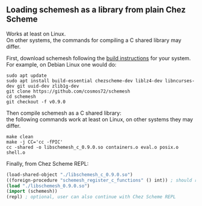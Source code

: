 ## Loading schemesh as a library from plain Chez Scheme

Works at least on Linux.<br/>
On other systems, the commands for compiling a C shared library may differ.

First, download schemesh following the [build instructions](../README.md#build-instructions) for your system.<br/>
For example, on Debian Linux one would do:
```shell
sudo apt update
sudo apt install build-essential chezscheme-dev liblz4-dev libncurses-dev git uuid-dev zlib1g-dev
git clone https://github.com/cosmos72/schemesh
cd schemesh
git checkout -f v0.9.0
```

Then compile schemesh as a C shared library:<br/>
the following commands work at least on Linux, on other systems they may differ.
```shell
make clean
make -j CC='cc -fPIC'
cc -shared -o libschemesh_c_0.9.0.so containers.o eval.o posix.o shell.o
```

Finally, from Chez Scheme REPL:
```lisp
(load-shared-object "./libschemesh_c_0.9.0.so")
((foreign-procedure "schemesh_register_c_functions" () int)) ; should return 0
(load "./libschemesh_0.9.0.so")
(import (schemesh))
(repl) ; optional, user can also continue with Chez Scheme REPL
```
